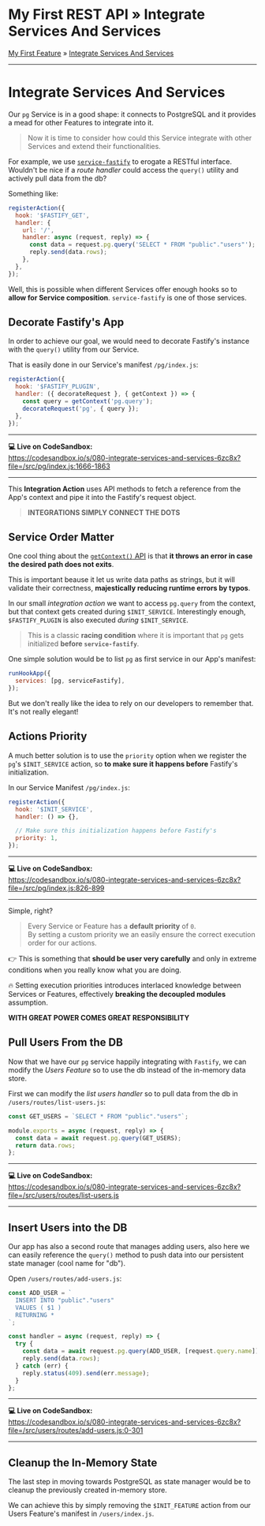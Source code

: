 <h1 class="tutorial-step"><span>My First REST API &raquo;</span> Integrate Services And Services</h1>

[My First Feature](../README.md) &raquo; [Integrate Services And Services](./README.md)

---

# Integrate Services And Services

Our `pg` Service is in a good shape: it connects to PostgreSQL and it provides a mead for other Features to integrate into it.

> Now it is time to consider how could this Service integrate with other Services and extend their functionalities.

For example, we use [`service-fastify`](https://github.com/forrestjs/forrestjs/tree/master/packages/service-fastify#forrestjsservice-fastify) to erogate a RESTful interface. Wouldn't be nice if a _route handler_ could access the `query()` utility and actively pull data from the db?

Something like:

```js
registerAction({
  hook: '$FASTIFY_GET',
  handler: {
    url: '/',
    handler: async (request, reply) => {
      const data = request.pg.query('SELECT * FROM "public"."users"');
      reply.send(data.rows);
    },
  },
});
```

Well, this is possible when different Services offer enough hooks so to **allow for Service composition**. `service-fastify` is one of those services.

## Decorate Fastify's App

In order to achieve our goal, we would need to decorate Fastify's instance with the `query()` utility from our Service.

That is easily done in our Service's manifest `/pg/index.js`:

```js
registerAction({
  hook: '$FASTIFY_PLUGIN',
  handler: ({ decorateRequest }, { getContext }) => {
    const query = getContext('pg.query');
    decorateRequest('pg', { query });
  },
});
```

---

**💻 Live on CodeSandbox:**  
https://codesandbox.io/s/080-integrate-services-and-services-6zc8x?file=/src/pg/index.js:1666-1863

---

This **Integration Action** uses API methods to fetch a reference from the App's context and pipe it into the Fastify's request object.

> **INTEGRATIONS SIMPLY CONNECT THE DOTS**

## Service Order Matter

One cool thing about the [`getContext()` API](../../../api/app-context/README.md#reading-from-the-context) is that **it throws an error in case the desired path does not exits**.

This is important beause it let us write data paths as strings, but it will validate their correctness, **majestically reducing runtime errors by typos**.

In our small _integration action_ we want to access `pg.query` from the context, but that context gets created during `$INIT_SERVICE`. Interestingly enough, `$FASTIFY_PLUGIN` is also executed _during_ `$INIT_SERVICE`.

> This is a classic **racing condition** where it is important that `pg` gets initialized **before `service-fastify`**.

One simple solution would be to list `pg` as first service in our App's manifest:

```js
runHookApp({
  services: [pg, serviceFastify],
});
```

But we don't really like the idea to rely on our developers to remember that. It's not really elegant!

## Actions Priority

A much better solution is to use the `priority` option when we register the `pg`'s `$INIT_SERVICE` action, so **to make sure it happens before** Fastify's initialization.

In our Service Manifest `/pg/index.js`:

```js
registerAction({
  hook: '$INIT_SERVICE',
  handler: () => {},

  // Make sure this initialization happens before Fastify's
  priority: 1,
});
```

---

**💻 Live on CodeSandbox:**  
https://codesandbox.io/s/080-integrate-services-and-services-6zc8x?file=/src/pg/index.js:826-899

---

Simple, right?

> Every Service or Feature has a **default priority** of `0`.  
> By setting a custom priority we an easily ensure the correct execution order for our actions.

👉 This is something that **should be user very carefully** and only in extreme conditions when you really know what you are doing.

🔥 Setting execution priorities introduces interlaced knowledge between Services or Features, effectively **breaking the decoupled modules** assumption.

**WITH GREAT POWER COMES GREAT RESPONSIBILITY**

## Pull Users From the DB

Now that we have our `pg` service happily integrating with `Fastify`, we can modify the _Users Feature_ so to use the db instead of the in-memory data store.

First we can modify the _list users handler_ so to pull data from the db in `/users/routes/list-users.js`:

```js
const GET_USERS = `SELECT * FROM "public"."users"`;

module.exports = async (request, reply) => {
  const data = await request.pg.query(GET_USERS);
  return data.rows;
};
```

---

**💻 Live on CodeSandbox:**  
https://codesandbox.io/s/080-integrate-services-and-services-6zc8x?file=/src/users/routes/list-users.js

---

## Insert Users into the DB

Our app has also a second route that manages adding users, also here we can easily reference the `query()` method to push data into our persistent state manager (cool name for "db").

Open `/users/routes/add-users.js`:

```js
const ADD_USER = `
  INSERT INTO "public"."users"
  VALUES ( $1 )
  RETURNING *
`;

const handler = async (request, reply) => {
  try {
    const data = await request.pg.query(ADD_USER, [request.query.name]);
    reply.send(data.rows);
  } catch (err) {
    reply.status(409).send(err.message);
  }
};
```

---

**💻 Live on CodeSandbox:**  
https://codesandbox.io/s/080-integrate-services-and-services-6zc8x?file=/src/users/routes/add-users.js:0-301

---

## Cleanup the In-Memory State

The last step in moving towards PostgreSQL as state manager would be to cleanup the previously created in-memory store.

We can achieve this by simply removing the `$INIT_FEATURE` action from our Users Feature's manifest in `/users/index.js`.
